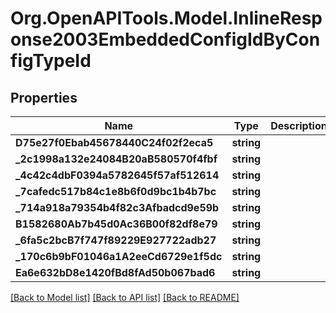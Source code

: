 
# Org.OpenAPITools.Model.InlineResponse2003EmbeddedConfigIdByConfigTypeId

## Properties

Name | Type | Description | Notes
------------ | ------------- | ------------- | -------------
**D75e27f0Ebab45678440C24f02f2eca5** | **string** |  | [optional] 
**_2c1998a132e24084B20aB580570f4fbf** | **string** |  | [optional] 
**_4c42c4dbF0394a5782645f57af512614** | **string** |  | [optional] 
**_7cafedc517b84c1e8b6f0d9bc1b4b7bc** | **string** |  | [optional] 
**_714a918a79354b4f82c3Afbadcd9e59b** | **string** |  | [optional] 
**B1582680Ab7b45d0Ac36B00f82df8e79** | **string** |  | [optional] 
**_6fa5c2bcB7f747f89229E927722adb27** | **string** |  | [optional] 
**_170c6b9bF01046a1A2eeCd6729e1f5dc** | **string** |  | [optional] 
**Ea6e632bD8e1420fBd8fAd50b067bad6** | **string** |  | [optional] 

[[Back to Model list]](../README.md#documentation-for-models)
[[Back to API list]](../README.md#documentation-for-api-endpoints)
[[Back to README]](../README.md)

